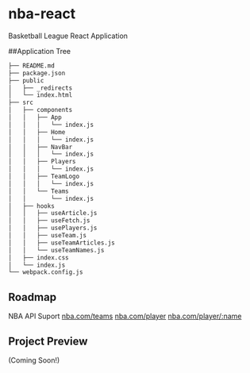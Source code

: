 # nba-react

Basketball League React Application

##Application Tree

```bash
├── README.md
├── package.json
├── public
│   ├── _redirects
│   └── index.html
├── src
│   ├── components
│   │   ├── App
│   │   │   └── index.js
│   │   ├── Home
│   │   │   └── index.js
│   │   ├── NavBar
│   │   │   └── index.js
│   │   ├── Players
│   │   │   └── index.js
│   │   ├── TeamLogo
│   │   │   └── index.js
│   │   └── Teams
│   │       └── index.js
│   ├── hooks
│   │   ├── useArticle.js
│   │   ├── useFetch.js
│   │   ├── usePlayers.js
│   │   ├── useTeam.js
│   │   ├── useTeamArticles.js
│   │   └── useTeamNames.js
│   ├── index.css
│   └── index.js
└── webpack.config.js
```

## Roadmap

NBA API Suport
[nba.com/teams](https://www.nba.com/teams)
[nba.com/player](https://www.nba.com/players)
[nba.com/player/:name](https://www.nba.com/players/)

## Project Preview

(Coming Soon!)
